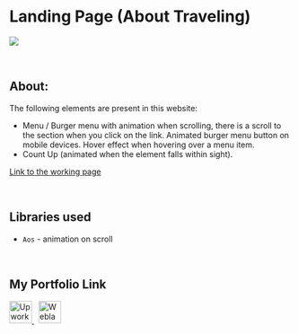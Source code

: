 # Landing Page (About Traveling)
![](https://github.com/Plupiks/Landing-Page-Company-2/blob/main/img/main-image.jpg)

<br>

## About:
The following elements are present in this website:
- Menu / Burger menu with animation when scrolling, there is a scroll to the section when you click on the link. Animated burger menu button on mobile devices. Hover effect when hovering over a menu item.
- Count Up (animated when the element falls within sight).

[Link to the working page](https://plupiks.github.io/Landing-Page-7/)

<br>

## Libraries used
- `Aos` - animation on scroll

<br>

## My Portfolio Link
<div id="portfolio" align="left">
  <a href="https://www.upwork.com/freelancers/~0175a1803535823693">
    <img src="https://github.com/Plupiks/Landing-Page-Company-2/blob/main/img/upwork-1.svg" alt="Upwork" width="40" height="40"/>
  </a>
  &nbsp;
   <a href="https://www.weblancer.net/users/VasylykivV/">
    <img src="https://github.com/Plupiks/Landing-Page-Company-2/blob/main/img/weblancer.png" alt="Weblancer" width="40" height="40"/>
  </a>
</div>
